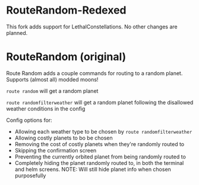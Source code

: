 # RouteRandom-Redexed

This fork adds support for LethalConstellations. No other changes are planned.

# RouteRandom (original)

Route Random adds a couple commands for routing to a random planet. Supports (almost all) modded moons!

`route random` will get a random planet

`route randomfilterweather` will get a random planet following the disallowed weather conditions in the config

Config options for:

- Allowing each weather type to be chosen by `route randomfilterweather`
- Allowing costly planets to bo be chosen
- Removing the cost of costly planets when they're randomly routed to
- Skipping the confirmation screen
- Preventing the currently orbited planet from being randomly routed to
- Completely hiding the planet randomly routed to, in both the terminal and helm screens. NOTE: Will still hide planet info when chosen purposefully
